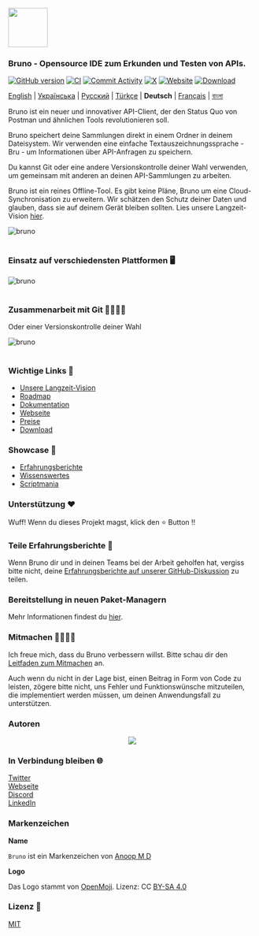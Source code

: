 <br />
<img src="../../assets/images/logo-transparent.png" width="80"/>

### Bruno - Opensource IDE zum Erkunden und Testen von APIs.

[![GitHub version](https://badge.fury.io/gh/usebruno%2Fbruno.svg)](https://badge.fury.io/gh/usebruno%bruno)
[![CI](https://github.com/usebruno/bruno/actions/workflows/unit-tests.yml/badge.svg?branch=main)](https://github.com/usebruno/bruno/workflows/unit-tests.yml)
[![Commit Activity](https://img.shields.io/github/commit-activity/m/usebruno/bruno)](https://github.com/usebruno/bruno/pulse)
[![X](https://img.shields.io/twitter/follow/use_bruno?style=social&logo=x)](https://twitter.com/use_bruno)
[![Website](https://img.shields.io/badge/Website-Visit-blue)](https://www.usebruno.com)
[![Download](https://img.shields.io/badge/Download-Latest-brightgreen)](https://www.usebruno.com/downloads)

[English](/readme.md) | [Українська](/readme_ua.md) | [Русский](/readme_ru.md) | [Türkçe](/readme_tr.md) | **Deutsch** | [Français](/readme_fr.md) | [বাংলা](docs/readme/readme_bn.md)

Bruno ist ein neuer und innovativer API-Client, der den Status Quo von Postman und ähnlichen Tools revolutionieren soll.

Bruno speichert deine Sammlungen direkt in einem Ordner in deinem Dateisystem. Wir verwenden eine einfache Textauszeichnungssprache - Bru - um Informationen über API-Anfragen zu speichern.

Du kannst Git oder eine andere Versionskontrolle deiner Wahl verwenden, um gemeinsam mit anderen an deinen API-Sammlungen zu arbeiten.

Bruno ist ein reines Offline-Tool. Es gibt keine Pläne, Bruno um eine Cloud-Synchronisation zu erweitern. Wir schätzen den Schutz deiner Daten und glauben, dass sie auf deinem Gerät bleiben sollten. Lies unsere Langzeit-Vision [hier](https://github.com/usebruno/bruno/discussions/269).

![bruno](/assets/images/landing-2.png) <br /><br />

### Einsatz auf verschiedensten Plattformen 🖥️

![bruno](/assets/images/run-anywhere.png) <br /><br />

### Zusammenarbeit mit Git 👩‍💻🧑‍💻

Oder einer Versionskontrolle deiner Wahl

![bruno](/assets/images/version-control.png) <br /><br />

### Wichtige Links 📌

- [Unsere Langzeit-Vision](https://github.com/usebruno/bruno/discussions/269)
- [Roadmap](https://github.com/usebruno/bruno/discussions/384)
- [Dokumentation](https://docs.usebruno.com)
- [Webseite](https://www.usebruno.com)
- [Preise](https://www.usebruno.com/pricing)
- [Download](https://www.usebruno.com/downloads)

### Showcase 🎥

- [Erfahrungsberichte](https://github.com/usebruno/bruno/discussions/343)
- [Wissenswertes](https://github.com/usebruno/bruno/discussions/386)
- [Scriptmania](https://github.com/usebruno/bruno/discussions/385)

### Unterstützung ❤️

Wuff! Wenn du dieses Projekt magst, klick den ⭐ Button !!

### Teile Erfahrungsberichte 📣

Wenn Bruno dir und in deinen Teams bei der Arbeit geholfen hat, vergiss bitte nicht, deine [Erfahrungsberichte auf unserer GitHub-Diskussion](https://github.com/usebruno/bruno/discussions/343) zu teilen.

### Bereitstellung in neuen Paket-Managern

Mehr Informationen findest du [hier](/publishing.md).

### Mitmachen 👩‍💻🧑‍💻

Ich freue mich, dass du Bruno verbessern willst. Bitte schau dir den [Leitfaden zum Mitmachen](../contributing/contributing_de.md) an.

Auch wenn du nicht in der Lage bist, einen Beitrag in Form von Code zu leisten, zögere bitte nicht, uns Fehler und Funktionswünsche mitzuteilen, die implementiert werden müssen, um deinen Anwendungsfall zu unterstützen.

### Autoren

<div align="center">
    <a href="https://github.com/usebruno/bruno/graphs/contributors">
        <img src="https://contrib.rocks/image?repo=usebruno/bruno" />
    </a>
</div>

### In Verbindung bleiben 🌐

[Twitter](https://twitter.com/use_bruno) <br />
[Webseite](https://www.usebruno.com) <br />
[Discord](https://discord.com/invite/KgcZUncpjq) <br />
[LinkedIn](https://www.linkedin.com/company/usebruno)

### Markenzeichen

**Name**

`Bruno` ist ein Markenzeichen von [Anoop M D](https://www.helloanoop.com/)

**Logo**

Das Logo stammt von [OpenMoji](https://openmoji.org/library/emoji-1F436/). Lizenz: CC [BY-SA 4.0](https://creativecommons.org/licenses/by-sa/4.0/)

### Lizenz 📄

[MIT](/license.md)

